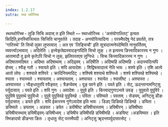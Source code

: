 ```yaml
---
index: 1.2.17
sutra: स्था घ्वोरिच्च

---
```

_स्थाघ्वोरिच्च_ - लुङि सिचि अदास् त इति स्थिते —  स्थाध्वोरिच्च । 'असंयोगाल्लिट्' इत्यतः किदिति,हनस्सि॑जित्यतः सिजिति चानुवर्तते । तदाह - अनयोरित्यादिना । परस्मैपदेषु नेदं प्रवर्तते, तत्र 'गातिस्थे' ति सिचो लुका लुप्तत्वात् । अत एव 'लिङ्सिचौ' इति सूत्रादात्मनेपदेष्विति नानुवर्तितम्, व्यवर्त्त्याऽभावात् । अदितेति । इत्त्वेकृतेह्यस्वादङ्गा॑दिति सिचो लुक् । त इत्यस्य ङित्त्वादिकारस्य न गुणः । आतामादौ तु इत्वे कृतेऽपि सिचो न लुक्, झलिपरतएव लुग्विधेः । सिचः कित्त्वादिकारस्य न गुणः । अदिषातामदिषत । अदिथाः अदिषाथाम् । अदिढ्वम् । अदिषीति । अदिष्वहि अदिष्महि । अदास्यदित्यपि ज्ञेयम् । श्यैङ् गतौ । श्यायते इति । शपि आयादेशः । शिद्विषत्वादात्वं नेति भावः । शश्ये इति । एशि आत्वे आतो लोपः । शश्याते शश्यिरे । क्रादिनियमादिट् । शश्यिषे शश्याथे शश्यिध्वे । शश्ये शश्यिवहे शश्यिमहे । श्याता । श्यास्यते । श्यायताम् । अश्यायताम् । अश्यायत । श्यायेत । श्यासीष्ट । अश्यास्त । अश्यास्यत । प्यैङ्धातुरपि श्यैङ्वत् । त्रैङप्येवम् । पूङ् पवने इति । पवते इति । सेट्, ऊदन्तानामनिट्सु पर्युदासात् । पवते इति । शपि गुणः । अवादेशः । पुपुवे इति । कित्त्वाद्गुणाऽभावे उवङ् । पुपुवाते पुपुविरे । पुपुविषे पुपुवाथे पुपुविध्वे । पुपुवे पुपुविवहे पुपुविमहे । पविता । पविष्यते । पवताम् । सेडयम्, अनिट्सु डीङः पर्युदासात् । डयते इति । शपि ईकारस्य गुणेऽयादेश इति भावः । डिडए डिडिवहे डिडिमहे । डयिता । डयिष्यते । डयताम् । अडयत । डयेत । डयीषीष्ट डयिषीयास्ताम् । डयिषीरन् । डयिषीष्ठाः डयिषीयास्थाम् डयिषीढ्वम्-डयिषीध्वम् । डयिषीय डयिषीवहि डयिषीमहि । अडयिष्ट ।अडयिष्यत । इति स्मिङादयो डीङन्ता ङितः । तृधातुः सेट् परस्मैपदी । अनिट्सु ॠदन्तपर्युदासात्सेट् ।